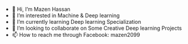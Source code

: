 - 👋 Hi, I’m Mazen Hassan
- 👀 I’m interested in Machine & Deep learning 
- 🌱 I’m currently learning Deep learning Specialization  
- 💞️ I’m looking to collaborate on Some Creative Deep learning Projects 
- 📫 How to reach me through Facebook: mazen2099

<!---
mazenhassan9/mazenhassan9 is a ✨ special ✨ repository because its `README.md` (this file) appears on your GitHub profile.
You can click the Preview link to take a look at your changes.
--->
